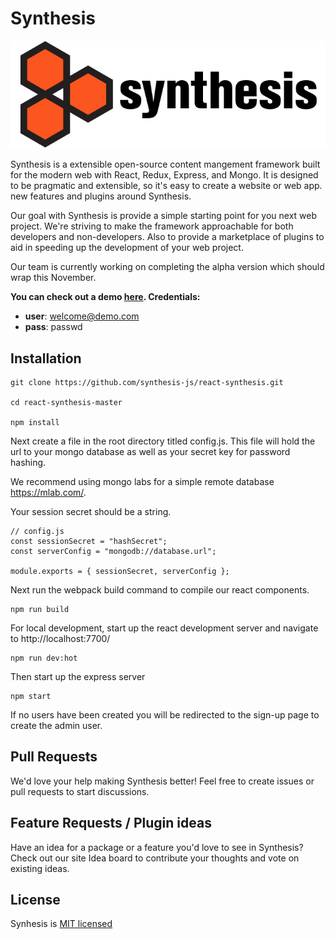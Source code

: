 # Synthesis

![Alt text](/admin/assets/logo.jpg)

Synthesis is a extensible open-source content mangement framework built for the modern web with React, Redux, Express, and Mongo. It is designed to be pragmatic and extensible, so it's easy to create a website or web app. 
new features and plugins around Synthesis.

Our goal with Synthesis is provide a simple starting point for you next web project. We're striving to make the framework approachable for both developers and non-developers.  Also to provide a marketplace of plugins to aid in speeding up the development of your web project. 

Our team is currently working on completing the alpha version which should wrap this November. 

**You can check out a demo [here](http://react-synthesis.herokuapp.com/). Credentials:**

 - __user__: welcome@demo.com
 - __pass__: passwd

## Installation
```
git clone https://github.com/synthesis-js/react-synthesis.git

cd react-synthesis-master

npm install
```

Next create a file in the root directory titled config.js. This file will hold the url to your mongo database as well as your secret key for password hashing. 

We recommend using mongo labs for a simple remote database https://mlab.com/.

Your session secret should be a string.

```
// config.js
const sessionSecret = "hashSecret";
const serverConfig = "mongodb://database.url";

module.exports = { sessionSecret, serverConfig };
```

Next run the webpack build command to compile our react components.
```
npm run build
```

For local development, start up the react development server and navigate to http://localhost:7700/
```
npm run dev:hot
```

Then start up the express server
```
npm start
```

If no users have been created you will be redirected to the sign-up page to create the admin user.
	

## Pull Requests

We'd love your help making Synthesis better! Feel free to create issues or pull requests to start discussions.

## Feature Requests / Plugin ideas

Have an idea for a package or a feature you'd love to see in Synthesis? Check out our site Idea board to contribute your thoughts and vote on existing ideas.

## License

Synhesis is <a href="https://github.com/synthesis-js/synthesis/blob/master/LICENSE" >MIT licensed</a>
